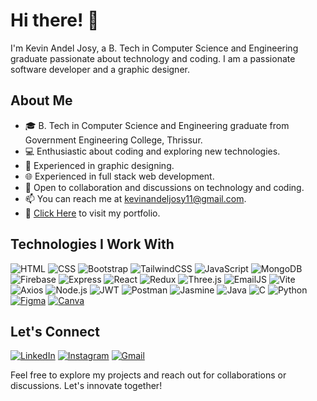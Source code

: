 # Hi there! 👋

I'm Kevin Andel Josy, a B. Tech in Computer Science and Engineering graduate passionate about technology and coding. I am a passionate software developer and a graphic designer.

## About Me

- 🎓 B. Tech in Computer Science and Engineering graduate from Government Engineering College, Thrissur.
- 💻 Enthusiastic about coding and exploring new technologies.
- 🎨 Experienced in graphic designing.
- 🌐 Experienced in full stack web development.
- 💬 Open to collaboration and discussions on technology and coding.
- 📫 You can reach me at [kevinandeljosy11@gmail.com](mailto:kevinandeljosy11@gmail.com).
- 📲 [Click Here](https://myportfoliofinal-rho.vercel.app/) to visit my portfolio.

## Technologies I Work With

![HTML](https://img.shields.io/badge/HTML5-E34F26?style=for-the-badge&logo=html5&logoColor=white)
![CSS](https://img.shields.io/badge/CSS3-1572B6?style=for-the-badge&logo=css3&logoColor=white)
![Bootstrap](https://img.shields.io/badge/Bootstrap-7952B3?style=for-the-badge&logo=bootstrap&logoColor=white)
![TailwindCSS](https://img.shields.io/badge/Tailwind_CSS-38B2AC?style=for-the-badge&logo=tailwind-css&logoColor=white)
![JavaScript](https://img.shields.io/badge/JavaScript-F7DF1E?style=for-the-badge&logo=javascript&logoColor=black)
![MongoDB](https://img.shields.io/badge/MongoDB-47A248?style=for-the-badge&logo=mongodb&logoColor=white)
![Firebase](https://img.shields.io/badge/Firebase-FFCA28?style=for-the-badge&logo=firebase&logoColor=white)
![Express](https://img.shields.io/badge/Express.js-404D59?style=for-the-badge&logo=express&logoColor=white)
![React](https://img.shields.io/badge/React-20232A?style=for-the-badge&logo=react&logoColor=61DAFB)
![Redux](https://img.shields.io/badge/Redux-764ABC?style=for-the-badge&logo=redux&logoColor=white)
![Three.js](https://img.shields.io/badge/Three.js-000000?style=for-the-badge&logo=three.js&logoColor=white)
![EmailJS](https://img.shields.io/badge/EmailJS-4A9FFF?style=for-the-badge&logo=maildotru&logoColor=white)
![Vite](https://img.shields.io/badge/Vite-646CFF?style=for-the-badge&logo=vite&logoColor=white)
![Axios](https://img.shields.io/badge/Axios-5A29E4?style=for-the-badge&logo=axios&logoColor=white)
![Node.js](https://img.shields.io/badge/Node.js-339933?style=for-the-badge&logo=nodedotjs&logoColor=white)
![JWT](https://img.shields.io/badge/JWT-000000?style=for-the-badge&logo=jsonwebtokens&logoColor=white)
![Postman](https://img.shields.io/badge/Postman-FF6C37?style=for-the-badge&logo=postman&logoColor=white)
![Jasmine](https://img.shields.io/badge/Jasmine-8A4182?style=for-the-badge&logo=jasmine&logoColor=white)
![Java](https://img.shields.io/badge/Java-007396?style=for-the-badge&logo=java&logoColor=white)
![C](https://img.shields.io/badge/C-00599C?style=for-the-badge&logo=c&logoColor=white)
![Python](https://img.shields.io/badge/Python-3776AB?style=for-the-badge&logo=python&logoColor=white)
[![Figma](https://img.shields.io/badge/Figma-green?style=for-the-badge&logo=figma&logoColor=white)](https://www.figma.com/)
[![Canva](https://img.shields.io/badge/Canva-00C4CC?style=for-the-badge&logo=canva&logoColor=white)](https://www.canva.com/)

## Let's Connect

[![LinkedIn](https://img.shields.io/badge/LinkedIn-blue?style=for-the-badge&logo=linkedin)](www.linkedin.com/in/kevinandeljosy)
[![Instagram](https://img.shields.io/badge/Instagram-purple?style=for-the-badge&logo=instagram)](https://www.instagram.com/kevin__andel/)
[![Gmail](https://img.shields.io/badge/Gmail-lightyellow?style=for-the-badge&logo=gmail)](mailto:kevinandeljosy11@gmail.com)


Feel free to explore my projects and reach out for collaborations or discussions. Let's innovate together! 
